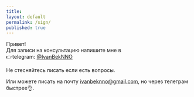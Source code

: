 ```yaml
---
title:
layout: default
permalink: /sign/
published: true
---
```

Привет!  
Для записи на консультацию напишите мне в  
👉telegram: [@IvanBekNNO](https://t.me/IvanBekNNO)

Не стесняйтесь писать если есть вопросы.

Или можете писать на почту [ivanbeknno@gmail.com](mailto:ivanbeknno@gmail.com), но через телеграм быстрее👌.
